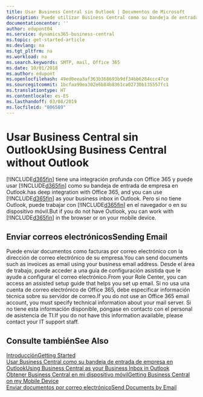```yaml
---
title: Usar Business Central sin Outlook | Documentos de Microsoft
description: Puede utilizar Business Central como su bandeja de entrada de empresa en Outlook porque está integrado con Office 365, sin embargo, también puede trabajar sin Outlook en un navegador o en su dispositivo móvil.
documentationcenter: ''
author: edupont04
ms.service: dynamics365-business-central
ms.topic: get-started-article
ms.devlang: na
ms.tgt_pltfrm: na
ms.workload: na
ms.search.keywords: SMTP, mail, Office 365
ms.date: 10/01/2018
ms.author: edupont
ms.openlocfilehash: 49ed0eea3af363b368693b9df34bb6284ccc47ce
ms.sourcegitcommit: 1bcfaa99ea302e6b84b8361ca02730b135557fc1
ms.translationtype: HT
ms.contentlocale: es-ES
ms.lasthandoff: 03/08/2019
ms.locfileid: "806589"
---
```

# <a name="using-business-central-without-outlook"></a><span data-ttu-id="9c571-103">Usar Business Central sin Outlook</span><span class="sxs-lookup"><span data-stu-id="9c571-103">Using Business Central without Outlook</span></span>
[!INCLUDE[d365fin](includes/d365fin_md.md)] <span data-ttu-id="9c571-104">tiene una integración profunda con Office 365 y puede usar [!INCLUDE[d365fin](includes/d365fin_md.md)] como su bandeja de entrada de empresa en Outlook.</span><span class="sxs-lookup"><span data-stu-id="9c571-104">has deep integration with Office 365, and you can use [!INCLUDE[d365fin](includes/d365fin_md.md)] as your business inbox in Outlook.</span></span> <span data-ttu-id="9c571-105">Pero si no tiene Outlook, puede trabajar con [!INCLUDE[d365fin](includes/d365fin_md.md)] en el navegador o en su dispositivo móvil.</span><span class="sxs-lookup"><span data-stu-id="9c571-105">But if you do not have Outlook, you can work with [!INCLUDE[d365fin](includes/d365fin_md.md)] in the browser or on your mobile device.</span></span>  

## <a name="sending-email"></a><span data-ttu-id="9c571-106">Enviar correos electrónicos</span><span class="sxs-lookup"><span data-stu-id="9c571-106">Sending Email</span></span>
<span data-ttu-id="9c571-107">Puede enviar documentos como facturas por correo electrónico con la dirección de correo electrónico de su empresa.</span><span class="sxs-lookup"><span data-stu-id="9c571-107">You can send documents such as invoices as email using your business email address.</span></span> <span data-ttu-id="9c571-108">Desde el área de trabajo, puede acceder a una guía de configuración asistida que le ayude a configurar el correo electrónico.</span><span class="sxs-lookup"><span data-stu-id="9c571-108">From your Role Center, you can access an assisted setup guide that helps you set up email.</span></span> <span data-ttu-id="9c571-109">Si no usa una cuenta de correo electrónico de Office 365, debe especificar información técnica sobre su servidor de correo.</span><span class="sxs-lookup"><span data-stu-id="9c571-109">If you do not use an Office 365 email account, you must specify technical information about your mail server.</span></span> <span data-ttu-id="9c571-110">Si no tiene esta información disponible, póngase en contacto con el personal de asistencia de TI.</span><span class="sxs-lookup"><span data-stu-id="9c571-110">If you do not have this information available, please contact your IT support staff.</span></span>  


## <a name="see-also"></a><span data-ttu-id="9c571-111">Consulte también</span><span class="sxs-lookup"><span data-stu-id="9c571-111">See Also</span></span>
[<span data-ttu-id="9c571-112">Introducción</span><span class="sxs-lookup"><span data-stu-id="9c571-112">Getting Started</span></span>](product-get-started.md)  
[<span data-ttu-id="9c571-113">Usar Business Central como su bandeja de entrada de empresa en Outlook</span><span class="sxs-lookup"><span data-stu-id="9c571-113">Using Business Central as your Business Inbox in Outlook</span></span>](admin-outlook.md)  
[<span data-ttu-id="9c571-114">Obtener Business Central en mi dispositivo móvil</span><span class="sxs-lookup"><span data-stu-id="9c571-114">Getting Business Central on my Mobile Device</span></span>](install-mobile-app.md)  
[<span data-ttu-id="9c571-115">Enviar documentos por correo electrónico</span><span class="sxs-lookup"><span data-stu-id="9c571-115">Send Documents by Email</span></span>](ui-how-send-documents-email.md)
